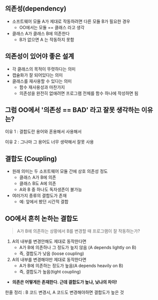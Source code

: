 ## 의존성(dependency)

- 소프트웨어 모듈 A가 제대로 작동하려면 다른 모듈 B가 필요한 경우
  - OO에서는 모듈 == 클래스 라고 생각
- 클래스 A가 클래스 B에 의존한다
  - B가 없으면 A 는 작동하지 못함

## 의존성이 있어야 좋은 설계

- 각 클래스의 목적이 뚜렷하다는 의미
- 캡슐화가 잘 되어있다는 의미
- 클래스를 재사용할 수 있다는 의미
  - 함수 재사용성과 마찬가지
  - 의존성을 완전히 없애려면 프로그램 전체를 함수 하나에 작성하면 됨

## 그럼 OO에서 '의존성 == BAD' 라고 잘못 생각하는 이유는?

이유 1 : 결합도란 용어와 혼용해서 사용해서

이유 2 : 그나마 그 용어도 너무 생략해서 잘못 사용

## 결합도 (Coupling)

- 원래 의미는 두 소프트웨어 모듈 간에 상호 의존성 정도
  - 클래스 A가 B에 의존
  - 클래스 B도 A에 의존
  - A와 B 중 하나도 독자생존이 불가능
- 여러가지 종류의 결합도가 존재
  - 예: 앞에서 봤던 시간적 결합

## OO에서 흔히 논하는 결합도

> A가 B에 의존하는 상황에서 B를 변경할 때 프로그램이 잘 작동하는가?

1. A의 내부를 변경안해도 제대로 동작한다면
   - A가 B에 의존하나 그 정도가 높지 않음 (A depends lightly on B)
   - 즉, 결합도가 낮음 (loose coupling)
2. A의 내부를 변경해야만 제대로 동작한다면
   - A가 B에 의존하는 정도가 높음(A depends heavily on B)
   - 즉, 결합도가 높음(tight coupling)

- **의존은 어떻게든 존재한다. 근데 결합도가 높냐, 낮냐의 차이!**

한줄 정리 : B 코드 변경시, A 코드도 변경해야하면 결합도가 높은 것

